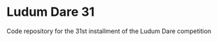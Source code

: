 Ludum Dare 31
=============

Code repository for the 31st installment of the Ludum Dare competition

